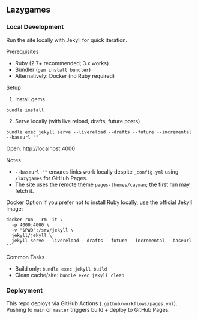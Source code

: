 ## Lazygames

### Local Development

Run the site locally with Jekyll for quick iteration.

Prerequisites
- Ruby (2.7+ recommended; 3.x works)
- Bundler (`gem install bundler`)
- Alternatively: Docker (no Ruby required)

Setup
1) Install gems

```
bundle install
```

2) Serve locally (with live reload, drafts, future posts)

```
bundle exec jekyll serve --livereload --drafts --future --incremental --baseurl ""
```

Open: http://localhost:4000

Notes
- `--baseurl ""` ensures links work locally despite `_config.yml` using `/lazygames` for GitHub Pages.
- The site uses the remote theme `pages-themes/cayman`; the first run may fetch it.

Docker Option
If you prefer not to install Ruby locally, use the official Jekyll image:

```
docker run --rm -it \
  -p 4000:4000 \
  -v "$PWD":/srv/jekyll \
  jekyll/jekyll \
  jekyll serve --livereload --drafts --future --incremental --baseurl ""
```

Common Tasks
- Build only: `bundle exec jekyll build`
- Clean cache/site: `bundle exec jekyll clean`

### Deployment

This repo deploys via GitHub Actions (`.github/workflows/pages.yml`).
Pushing to `main` or `master` triggers build + deploy to GitHub Pages.
